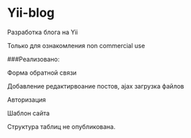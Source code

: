 # Yii-blog
Разработка блога на Yii

Только для ознакомления
non commercial use

###Реализовано:

Форма обратной связи

Добавление редактирвоание постов, ajax загрузка файлов

Авторизация

Шаблон сайта



Структура таблиц не опубликована.
